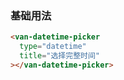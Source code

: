 ### 基础用法

``` html
<van-datetime-picker
  type="datetime"
  title="选择完整时间"
></van-datetime-picker>
```

